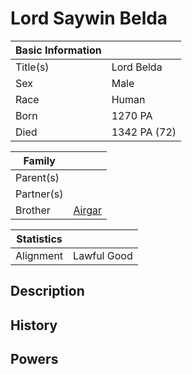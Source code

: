 # Lord Saywin Belda


| Basic Information | |
| - | - |
| Title(s) | Lord Belda |
| Sex | Male |
| Race | Human |
| Born | 1270 PA |
| Died | 1342 PA (72) |

| Family | |
| - | - |
| Parent(s) | |
| Partner(s) | |
| Brother | [Airgar](airgar.md) |

| Statistics | |
| - | - |
| Alignment | Lawful Good |

## Description

## History

## Powers